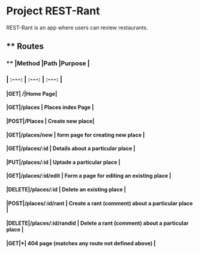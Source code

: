 # Project REST-Rant

REST-Rant is an app where users can review restaurants.


## **  Routes 

### ** |Method  |Path  |Purpose |
### | :---: | :---: | :---: |
#### |GET| /|Home Page|
#### |GET|/places | Places index Page |
#### |POST|/Places | Create new place|
#### |GET|/places/new | form page for creating new place |
#### |GET|/places/:id | Details about a particular place |
#### |PUT|/places/:id | Uptade a particular place |
#### |GET|/places/:id/edit | Form a page for editing an existing place |
#### |DELETE|/places/:id | Delete an existing place |
#### |POST|/places/:id/rant | Create a rant (comment) about a particular place |
#### |DELETE|/places/:id/randid | Delete a rant (comment) about a particular place |
#### |GET|*| 404 page (matches any route not defined above) |
